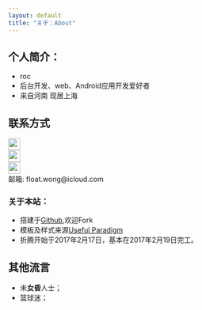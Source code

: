 ```yaml
---
layout: default
title: "关于：About"
---
```


## 个人简介：

* roc
* 后台开发、web、Android应用开发爱好者
* 来自河南 现居上海

## 联系方式

<p class="contact">
 <a href="http://weibo.com/perpetualdream" title="微博联系我"><img src="http://www.sinaimg.cn/blog/developer/wiki/LOGO_32x32.png" width="24" height="24" style="display:inline-block;vertical-align:middle"></a><br/>
        <a href="https://www.zhihu.com/people/sky8" title="知乎联系我"><img src="http://www.zhihu.com/favicon.ico" width="24" height="24" style="display:inline-block;vertical-align:middle"></a><br/>
 <a href="https://github.com/roc-wong" title="Github联系我"><img src="http://www.github.com/favicon.ico" width="24" height="24" style="display:inline-block;vertical-align:middle"></a><br/>
邮箱: float.wong@icloud.com
</p>

### 关于本站：

* 搭建于[Github](https://github.com/LippiOuYang/LippiOuYang.github.io),欢迎Fork
* 模板及样式来源[Useful Paradigm](http://usefulparadigm.com/)
* 折腾开始于2017年2月17日，基本在2017年2月19日完工。

## 其他流言
* 未**女昏**人士；
* 篮球迷；
